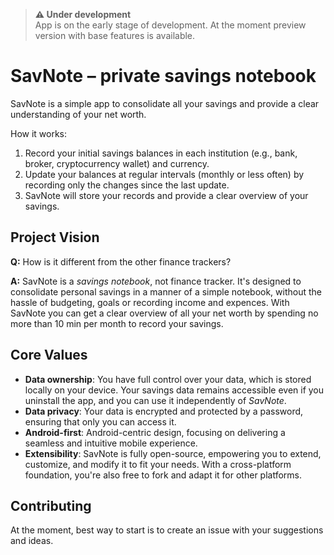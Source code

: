 > **⚠️ Under development**<br>
> App is on the early stage of development. At the moment preview version with base features is available.<br>


# SavNote – private savings notebook
SavNote is a simple app to consolidate all your savings and provide a clear understanding of your net worth.

How it works:
1. Record your initial savings balances in each institution (e.g., bank, broker, cryptocurrency wallet) and currency.
2. Update your balances at regular intervals (monthly or less often) by recording only the changes since the last update.
3. SavNote will store your records and provide a clear overview of your savings.


## Project Vision
**Q:** How is it different from the other finance trackers?

**A:** SavNote is a _savings notebook_, not finance tracker. It's designed to consolidate personal savings in a manner of a simple notebook, without the hassle of budgeting, goals or recording income and expences. With SavNote you can get a clear overview of all your net worth by spending no more than 10 min per month to record your savings.


## Core Values
* **Data ownership**: You have full control over your data, which is stored locally on your device. Your savings data remains accessible even if you uninstall the app, and you can use it independently of *SavNote*.
* **Data privacy**: Your data is encrypted and protected by a password, ensuring that only you can access it.
* **Android-first**: Android-centric design, focusing on delivering a seamless and intuitive mobile experience.
* **Extensibility**: SavNote is fully open-source, empowering you to extend, customize, and modify it to fit your needs. With a cross-platform foundation, you're also free to fork and adapt it for other platforms.


## Contributing
At the moment, best way to start is to create an issue with your suggestions and ideas.

